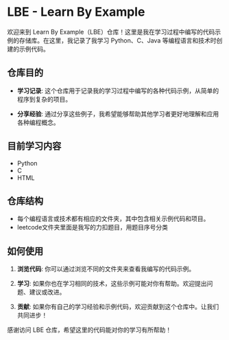 # LBE - Learn By Example

欢迎来到 Learn By Example（LBE）仓库！这里是我在学习过程中编写的代码示例的存储库。在这里，我记录了我学习 Python、C、Java 等编程语言和技术时创建的示例代码。

## 仓库目的

- **学习记录**: 这个仓库用于记录我的学习过程中编写的各种代码示例，从简单的程序到复杂的项目。

- **分享经验**: 通过分享这些例子，我希望能够帮助其他学习者更好地理解和应用各种编程概念。

## 目前学习内容

- Python
- C
- HTML

## 仓库结构

- 每个编程语言或技术都有相应的文件夹，其中包含相关示例代码和项目。
- leetcode文件夹里面是我写的力扣题目，用题目序号分类

## 如何使用

1. **浏览代码**: 你可以通过浏览不同的文件夹来查看我编写的代码示例。

2. **学习**: 如果你也在学习相同的技术，这些示例可能对你有帮助。欢迎提出问题、建议或改进。

3. **贡献**: 如果你有自己的学习经验和示例代码，欢迎贡献到这个仓库中。让我们共同进步！

感谢访问 LBE 仓库，希望这里的代码能对你的学习有所帮助！
